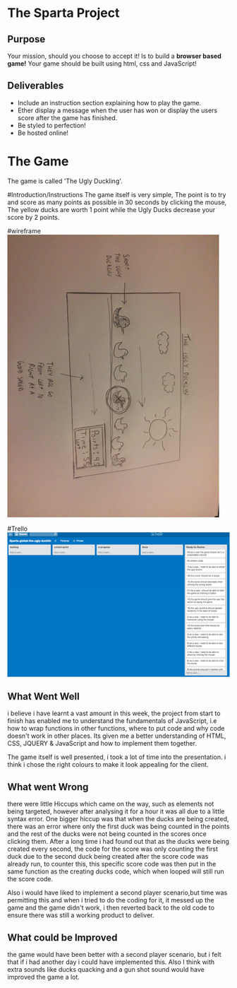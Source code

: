 # The Sparta Project

## Purpose

Your mission, should you choose to accept it! Is to build a **browser based game!**
Your game should be built using html, css and JavaScript!

## Deliverables

* Include an instruction section explaining how to play the game.
* Ether display a message when the user has won or display the users score after the game has finished.
* Be styled to perfection!
* Be hosted online!

# The Game
The game is called 'The Ugly Duckling'.

#Introduction/Instructions
The game itself is very simple, The point is to try and score as many points as possible in 30 seconds by clicking the mouse, The yellow ducks are worth 1 point while the Ugly Ducks decrease your score by 2 points.

#wireframe
![](./images/wireframe.png)

#Trello
![](./images/trello.png)


## What Went Well
i believe i have learnt a vast amount in this week, the project from start to finish has enabled me to understand the fundamentals of JavaScript,
i.e how to wrap functions in other functions, where to put code and why code doesn't work in other places. Its given me a better understanding of HTML, CSS, JQUERY & JavaScript and how to implement them together.

The game itself is well presented, i took a lot of time into the presentation. i think i chose the right colours to make it look appealing for the client.

## What went Wrong
there were little Hiccups which came on the way, such as elements not being targeted, however after analysing it for a hour it was all due to a little syntax error. One bigger hiccup was that when the ducks are being created, there was an error where only the first duck was being counted in the points and the rest of the ducks were not being counted in the scores once clicking them. After a long time i had found out that as the ducks were being created every second, the code for the score was only counting the first duck due to the second duck being created after the score code was already run, to counter this, this specific score code was then put in the same function as the creating ducks code, which when looped will still run the score code.

Also i would have liked to implement a second player scenario,but time was permitting this and when i tried to do the coding for it, it messed up the game and the game didn't work, i then reverted back to the old code to ensure there was still a working product to deliver.


## What could be Improved
the game would have been better with a second player scenario, but i felt that if i had another day i could have implemented this. Also I think with extra sounds like ducks quacking and a gun shot sound would have improved the game a lot.
